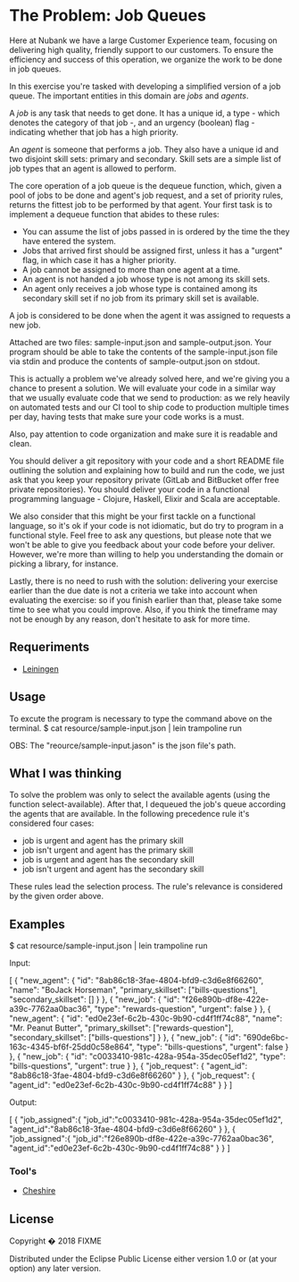 # The Problem: Job Queues


Here at Nubank we have a large Customer Experience team, focusing on delivering high quality, friendly support to our
customers. To ensure the efficiency and success of this operation, we organize the work to be done in job queues.

In this exercise you're tasked with developing a simplified version of a job queue. The important entities in this
domain are *jobs* and *agents*.

A *job* is any task that needs to get done. It has a unique id, a type - which denotes the category of that job -, and
an urgency (boolean) flag - indicating whether that job has a high priority.

An *agent* is someone that performs a job. They also have a unique id and two disjoint skill sets: primary and
secondary. Skill sets are a simple list of job types that an agent is allowed to perform.

The core operation of a job queue is the dequeue function, which, given a pool of jobs to be done and agent's job
request, and a set of priority rules, returns the fittest job to be performed by that agent. Your first task is to
implement a dequeue function that abides to these rules:

- You can assume the list of jobs passed in is ordered by the time the they have entered the system.
- Jobs that arrived first should be assigned first, unless it has a "urgent" flag, in which case it has a higher
  priority.
- A job cannot be assigned to more than one agent at a time.
- An agent is not handed a job whose type is not among its skill sets.
- An agent only receives a job whose type is contained among its secondary skill set if no job from its primary
  skill set is available.

A job is considered to be done when the agent it was assigned to requests a new job.

Attached are two files: sample-input.json and sample-output.json. Your program should be able to take the
contents of the sample-input.json file via stdin and produce the contents of sample-output.json on stdout.

This is actually a problem we've already solved here, and we're giving you a chance to present a solution. We will
evaluate your code in a similar way that we usually evaluate code that we send to production: as we rely heavily on
automated tests and our CI tool to ship code to production multiple times per day, having tests that make sure your code
works is a must.

Also, pay attention to code organization and make sure it is readable and clean.

You should deliver a git repository with your code and a short README file outlining the solution and explaining how to
build and run the code, we just ask that you keep your repository private (GitLab and BitBucket offer free private
repositories). You should deliver your code in a functional programming language - Clojure, Haskell, Elixir and Scala
are acceptable.

We also consider that this might be your first tackle on a functional language, so it's ok if your code is not
idiomatic, but do try to program in a functional style. Feel free to ask any questions, but please note that we won't be
able to give you feedback about your code before your deliver. However, we're more than willing to help you
understanding the domain or picking a library, for instance.

Lastly, there is no need to rush with the solution: delivering your exercise earlier than the due date is not a criteria
we take into account when evaluating the exercise: so if you finish earlier than that, please take some time to see what
you could improve. Also, if you think the timeframe may not be enough by any reason, don't hesitate to ask for more
time.

## Requeriments
* [Leiningen](https://leiningen.org)

## Usage

To excute the program is necessary to type the command above on the terminal.
    $ cat resource/sample-input.json | lein trampoline run

OBS: The "reource/sample-input.jason" is the json file's path.

## What I was thinking
To solve the problem was only to select the available agents (using the function select-available). After that, I dequeued the job's queue according the agents that are available.
In the following precedence rule it's considered four cases: 

* job is urgent and agent has the primary skill
* job isn't urgent and agent has the primary skill
* job is urgent and agent has the secondary skill
* job isn't urgent and agent has the secondary skill

These rules lead the selection process. The rule's relevance is considered by the given order above. 

## Examples

 $ cat resource/sample-input.json | lein trampoline run
 
 Input:
 
[
  {
    "new_agent": {
      "id": "8ab86c18-3fae-4804-bfd9-c3d6e8f66260",
      "name": "BoJack Horseman",
      "primary_skillset": ["bills-questions"],
      "secondary_skillset": []
    }
  },
  {
    "new_job": {
      "id": "f26e890b-df8e-422e-a39c-7762aa0bac36",
      "type": "rewards-question",
      "urgent": false
    }
  },
  {
    "new_agent": {
      "id": "ed0e23ef-6c2b-430c-9b90-cd4f1ff74c88",
      "name": "Mr. Peanut Butter",
      "primary_skillset": ["rewards-question"],
      "secondary_skillset": ["bills-questions"]
    }
  },
  {
    "new_job": {
      "id": "690de6bc-163c-4345-bf6f-25dd0c58e864",
      "type": "bills-questions",
      "urgent": false
    }
  },
  {
    "new_job": {
      "id": "c0033410-981c-428a-954a-35dec05ef1d2",
      "type": "bills-questions",
      "urgent": true
    }
  },
  {
    "job_request": {
      "agent_id": "8ab86c18-3fae-4804-bfd9-c3d6e8f66260"
    }
  },
  {
    "job_request": {
      "agent_id": "ed0e23ef-6c2b-430c-9b90-cd4f1ff74c88"
    }
  }
]

 Output:
 
 [
   {
     "job_assigned":{
       "job_id":"c0033410-981c-428a-954a-35dec05ef1d2",
       "agent_id":"8ab86c18-3fae-4804-bfd9-c3d6e8f66260"
     }
   },
  {
    "job_assigned":{
        "job_id":"f26e890b-df8e-422e-a39c-7762aa0bac36",
        "agent_id":"ed0e23ef-6c2b-430c-9b90-cd4f1ff74c88"
      }
    }
  ]


### Tool's
* [Cheshire](https://github.com/dakrone/cheshire)

## License

Copyright � 2018 FIXME

Distributed under the Eclipse Public License either version 1.0 or (at
your option) any later version.
